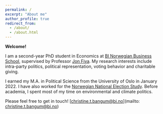 ```yaml
---
permalink: /
excerpt: "About me"
author_profile: true
redirect_from: 
  - /about/
  - /about.html
---
```

**Welcome!**

I am a second-year PhD student in Economics at [BI Norwegian Business School](https://www.bi.edu/research/find-department/department-of-economics/), supervised by Professor [Jon Fiva](https://www.jon.fiva.no/). My research interests include intra-party politics, political representation, voting behavior and charitable giving.

I earned my M.A. in Political Science from the University of Oslo in January 2022. I have also worked for the [Norwegian National Election Study](https://www.samfunnsforskning.no/english/projects/aktive/stortingsvalgundersokelsene-2017-og-2021-eng.html). Before academia, I spent most of my time on environmental and climate politics.

Please feel free to get in touch! [christine.t.bangum@bi.no](mailto: christine.t.bangum@bi.no)